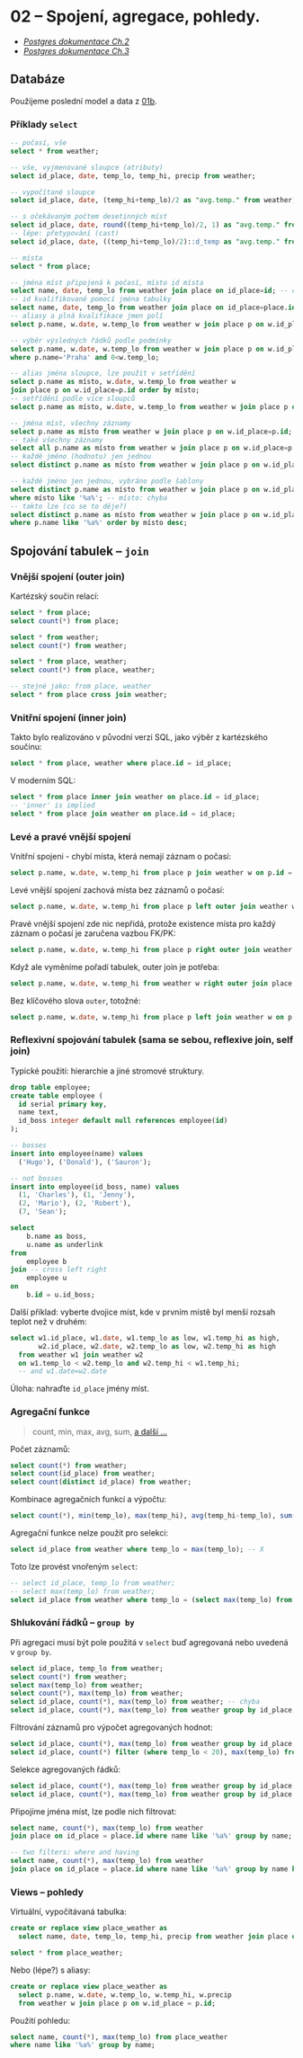 # 02 – Spojení, agregace, pohledy.

- _[Postgres dokumentace Ch.2](https://www.postgresql.org/docs/17/tutorial-sql.html)_
- _[Postgres dokumentace Ch.3](https://www.postgresql.org/docs/17/tutorial-advanced.html)_

## Databáze

Použijeme poslední model a data z [01b](./01b.md).

### Příklady `select`

```sql
-- počasí, vše
select * from weather;

-- vše, vyjmenované sloupce (atributy)
select id_place, date, temp_lo, temp_hi, precip from weather;

-- vypočítané sloupce
select id_place, date, (temp_hi+temp_lo)/2 as "avg.temp." from weather;

-- s očekávaným počtem desetinných míst
select id_place, date, round((temp_hi+temp_lo)/2, 1) as "avg.temp." from weather;
-- lépe: přetypování (cast)
select id_place, date, ((temp_hi+temp_lo)/2)::d_temp as "avg.temp." from weather;
```

```sql
-- místa
select * from place;

-- jména míst připojená k počasí, místo id místa
select name, date, temp_lo from weather join place on id_place=id; -- chyba
-- id kvalifikované pomocí jména tabulky
select name, date, temp_lo from weather join place on id_place=place.id;
-- aliasy a plná kvalifikace jmen polí
select p.name, w.date, w.temp_lo from weather w join place p on w.id_place=p.id;

-- výběr výsledných řádků podle podmínky
select p.name, w.date, w.temp_lo from weather w join place p on w.id_place=p.id
where p.name='Praha' and 0<w.temp_lo;
```

```sql
-- alias jména sloupce, lze použit v setřídění
select p.name as místo, w.date, w.temp_lo from weather w
join place p on w.id_place=p.id order by místo;
-- setřídění podle více sloupců
select p.name as místo, w.date, w.temp_lo from weather w join place p on w.id_place=p.id order by místo, w.temp_lo;

-- jména míst, všechny záznamy
select p.name as místo from weather w join place p on w.id_place=p.id;
-- také všechny záznamy
select all p.name as místo from weather w join place p on w.id_place=p.id;
-- každé jméno (hodnotu) jen jednou
select distinct p.name as místo from weather w join place p on w.id_place=p.id;

-- každé jméno jen jednou, vybráno podle šablony
select distinct p.name as místo from weather w join place p on w.id_place=p.id
where místo like '%a%'; -- místo: chyba
-- takto lze (co se to děje?)
select distinct p.name as místo from weather w join place p on w.id_place=p.id
where p.name like '%a%' order by místo desc;
```

## Spojování tabulek – `join`

### Vnější spojení (outer join)

Kartézský součin relací:

```sql
select * from place;
select count(*) from place;

select * from weather;
select count(*) from weather;

select * from place, weather;
select count(*) from place, weather;

-- stejné jako: from place, weather
select * from place cross join weather;
```

### Vnitřní spojení (inner join)

Takto bylo realizováno v původní verzi SQL, jako výběr z kartézského součinu:

```sql
select * from place, weather where place.id = id_place;
```

V moderním SQL:

```sql
select * from place inner join weather on place.id = id_place;
-- 'inner' is implied
select * from place join weather on place.id = id_place;
```

### Levé a pravé vnější spojení

Vnitřní spojeni - chybí místa, která nemají záznam o počasí:

```sql
select p.name, w.date, w.temp_hi from place p join weather w on p.id = w.id_place;
```

Levé vnější spojení zachová místa bez záznamů o počasí:

```sql
select p.name, w.date, w.temp_hi from place p left outer join weather w on p.id = w.id_place;
```

Pravé vnější spojení zde nic nepřidá, protože existence místa pro každý záznam o počasí je zaručena vazbou FK/PK:

```sql
select p.name, w.date, w.temp_hi from place p right outer join weather w on p.id = w.id_place;
```

Když ale vyměníme pořadí tabulek, outer join je potřeba:

```sql
select p.name, w.date, w.temp_hi from weather w right outer join place p on p.id = w.id_place;
```

Bez klíčového slova `outer`, totožné:

```sql
select p.name, w.date, w.temp_hi from place p left join weather w on p.id = w.id_place;
```

### Reflexivní spojování tabulek (sama se sebou, reflexive join, self join)

Typické použití: hierarchie a jiné stromové struktury.

```sql
drop table employee;
create table employee (
  id serial primary key,
  name text,
  id_boss integer default null references employee(id)
);

-- bosses
insert into employee(name) values
  ('Hugo'), ('Donald'), ('Sauron');

-- not bosses
insert into employee(id_boss, name) values
  (1, 'Charles'), (1, 'Jenny'),
  (2, 'Mario'), (2, 'Robert'),
  (7, 'Sean');

select
    b.name as boss,
    u.name as underlink
from
    employee b
join -- cross left right
    employee u
on
    b.id = u.id_boss;
```

Další příklad: vyberte dvojice míst, kde v prvním místě byl menší rozsah teplot než v druhém:

```sql
select w1.id_place, w1.date, w1.temp_lo as low, w1.temp_hi as high,
       w2.id_place, w2.date, w2.temp_lo as low, w2.temp_hi as high
  from weather w1 join weather w2
  on w1.temp_lo < w2.temp_lo and w2.temp_hi < w1.temp_hi;
  -- and w1.date=w2.date
```

Úloha: nahraďte `id_place` jmény míst.

### Agregační funkce

> count, min, max, avg, sum, [a další ...](https://www.postgresql.org/docs/current/functions-aggregate.html)

Počet záznamů:

```sql
select count(*) from weather;
select count(id_place) from weather;
select count(distinct id_place) from weather;
```

Kombinace agregačních funkcí a výpočtu:

```sql
select count(*), min(temp_lo), max(temp_hi), avg(temp_hi-temp_lo), sum(precip) from weather;
```

Agregační funkce nelze použít pro selekci:

```sql
select id_place from weather where temp_lo = max(temp_lo); -- X
```

Toto lze provést vnořeným `select`:

```sql
-- select id_place, temp_lo from weather;
-- select max(temp_lo) from weather;
select id_place from weather where temp_lo = (select max(temp_lo) from weather);
```

### Shlukování řádků – `group by`

Při agregaci musí být pole použitá v `select` buď agregovaná nebo uvedená v `group by`.

```sql
select id_place, temp_lo from weather;
select count(*) from weather;
select max(temp_lo) from weather;
select count(*), max(temp_lo) from weather;
select id_place, count(*), max(temp_lo) from weather; -- chyba
select id_place, count(*), max(temp_lo) from weather group by id_place;
```

Filtrování záznamů pro výpočet agregovaných hodnot:

```sql
select id_place, count(*), max(temp_lo) from weather group by id_place;
select id_place, count(*) filter (where temp_lo < 20), max(temp_lo) from weather group by id_place;
```

Selekce agregovaných řádků:

```sql
select id_place, count(*), max(temp_lo) from weather group by id_place;
select id_place, count(*), max(temp_lo) from weather group by id_place having max(temp_hi) < 20;
```

Připojíme jména míst, lze podle nich filtrovat:

```sql
select name, count(*), max(temp_lo) from weather
join place on id_place = place.id where name like '%a%' group by name;

-- two filters: where and having
select name, count(*), max(temp_lo) from weather
join place on id_place = place.id where name like '%a%' group by name having max(temp_hi) < 20;
```

### Views – pohledy

Virtuální, vypočítávaná tabulka:

```sql
create or replace view place_weather as
  select name, date, temp_lo, temp_hi, precip from weather join place on id_place = place.id;

select * from place_weather;
```

Nebo (lépe?) s aliasy:

```sql
create or replace view place_weather as
  select p.name, w.date, w.temp_lo, w.temp_hi, w.precip
  from weather w join place p on w.id_place = p.id;
```

Použití pohledu:

```sql
select name, count(*), max(temp_lo) from place_weather
where name like '%a%' group by name;
```

<!--
## Hierarchie objektů v PostgreSQL:

- _Databáze_
  - `postgres` (default)
    - _Schémata_
      - `public` (default)
        - _Tabulky_
          - `cities`
          - `weather`

Vypište databáze ze systémového katalogu:[^1] [^1]: eat you own dog food

```sql
SELECT * FROM pg_database;
SELECT datname FROM pg_database;
```

Vypište tabulky ze systémového katalogu:

```sql
SELECT * FROM pg_catalog.pg_tables;
SELECT schemaname as schema, tablename as table FROM pg_catalog.pg_tables;
```

```sql
-- UPDATE weather SET temp_lo = -4 WHERE city = 'Louny';
                                                                                              -- UPDATE weather SET temp_hi = 32, temp_lo = temp_hi - 10 WHERE city = 'Louny';                                                                                                            -- DELETE FROM weather WHERE city = 'Hayward';                                                                                                                                              -- DELETE FROM weather;                                                                                                                                                                     -- TRUNCATE weather;
```

TODO location points (latitude, longitude)
CREATE TABLE cities (
  name varchar(80),
  location point
);
INSERT INTO cities VALUES ('San Francisco',  '(37.78, -122.42)');

TODO time zones, preciptation real
TODO weather stations (elevation, coordinates, country, etc.)
TODO countries spanning multiple continents (Russia, Turkey, Egypt, Kazakhstan, Azerbaijan)
TODO indexes (e.g., on place(name), weather(id_place, date), etc.)
TODO views (e.g., avg monthly temp per place, etc.)
TODO stored procedures (e.g., add_weather_data(place_name, date, temp_hi, temp_lo, precip), etc.)
TODO import from CSV
-->
